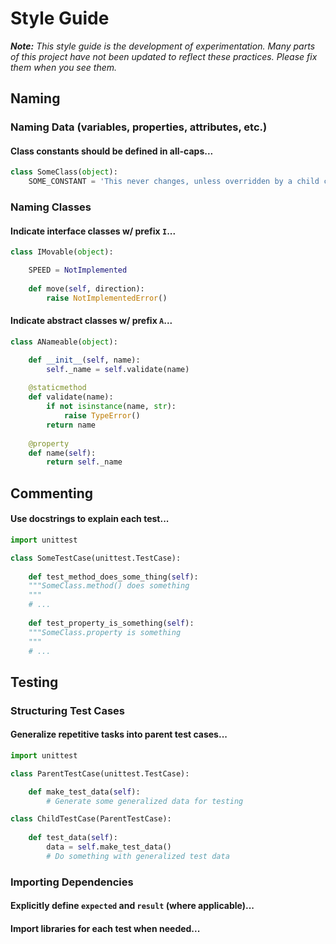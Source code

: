 # Style Guide

***Note:*** *This style guide is the development of experimentation. Many parts
of this project have not been updated to reflect these practices. Please fix
them when you see them.*

## Naming

### Naming Data (variables, properties, attributes, etc.)

#### Class constants should be defined in all-caps...

```python
class SomeClass(object):
    SOME_CONSTANT = 'This never changes, unless overridden by a child class.'
```

### Naming Classes

#### Indicate interface classes w/ prefix `I`...

```python
class IMovable(object):

    SPEED = NotImplemented
    
    def move(self, direction):
        raise NotImplementedError()
```

#### Indicate abstract classes w/ prefix `A`...

```python
class ANameable(object):

    def __init__(self, name):
        self._name = self.validate(name)
        
    @staticmethod
    def validate(name):
        if not isinstance(name, str):
            raise TypeError()
        return name
    
    @property
    def name(self):
        return self._name
```

## Commenting

#### Use docstrings to explain each test...

```python
import unittest

class SomeTestCase(unittest.TestCase):
    
    def test_method_does_some_thing(self):
    """SomeClass.method() does something
    """
    # ...
    
    def test_property_is_something(self):
    """SomeClass.property is something
    """
    # ...
```

## Testing

### Structuring Test Cases

#### Generalize repetitive tasks into parent test cases...

```python
import unittest

class ParentTestCase(unittest.TestCase):

    def make_test_data(self):
        # Generate some generalized data for testing

class ChildTestCase(ParentTestCase):
    
    def test_data(self):
        data = self.make_test_data()
        # Do something with generalized test data
```

### Importing Dependencies

#### Explicitly define `expected` and `result` (where applicable)...

#### Import libraries for each test when needed...
